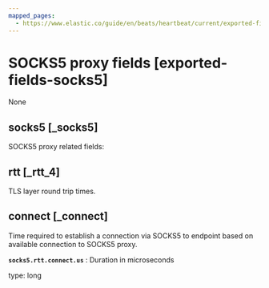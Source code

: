 ```yaml
---
mapped_pages:
  - https://www.elastic.co/guide/en/beats/heartbeat/current/exported-fields-socks5.html
---
```


# SOCKS5 proxy fields [exported-fields-socks5]

None


## socks5 [_socks5]

SOCKS5 proxy related fields:


## rtt [_rtt_4]

TLS layer round trip times.


## connect [_connect]

Time required to establish a connection via SOCKS5 to endpoint based on available connection to SOCKS5 proxy.

**`socks5.rtt.connect.us`**
:   Duration in microseconds

type: long


